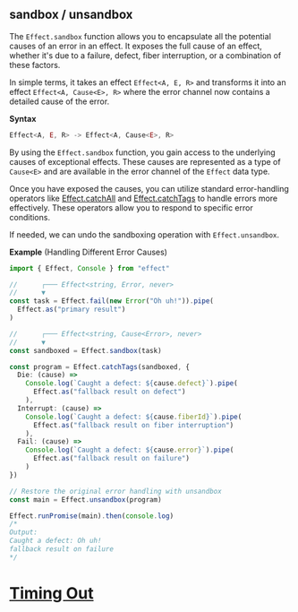 ## sandbox / unsandbox

The `Effect.sandbox` function allows you to encapsulate all the potential causes of an error in an effect. It exposes the full cause of an effect, whether it's due to a failure, defect, fiber interruption, or a combination of these factors.

In simple terms, it takes an effect `Effect<A, E, R>` and transforms it into an effect `Effect<A, Cause<E>, R>` where the error channel now contains a detailed cause of the error.

**Syntax**

```ts showLineNumbers=false
Effect<A, E, R> -> Effect<A, Cause<E>, R>
```

By using the `Effect.sandbox` function, you gain access to the underlying causes of exceptional effects. These causes are represented as a type of `Cause<E>` and are available in the error channel of the `Effect` data type.

Once you have exposed the causes, you can utilize standard error-handling operators like [Effect.catchAll](/docs/error-management/expected-errors/#catchall) and [Effect.catchTags](/docs/error-management/expected-errors/#catchtags) to handle errors more effectively. These operators allow you to respond to specific error conditions.

If needed, we can undo the sandboxing operation with `Effect.unsandbox`.

**Example** (Handling Different Error Causes)

```ts twoslash
import { Effect, Console } from "effect"

//      ┌─── Effect<string, Error, never>
//      ▼
const task = Effect.fail(new Error("Oh uh!")).pipe(
  Effect.as("primary result")
)

//      ┌─── Effect<string, Cause<Error>, never>
//      ▼
const sandboxed = Effect.sandbox(task)

const program = Effect.catchTags(sandboxed, {
  Die: (cause) =>
    Console.log(`Caught a defect: ${cause.defect}`).pipe(
      Effect.as("fallback result on defect")
    ),
  Interrupt: (cause) =>
    Console.log(`Caught a defect: ${cause.fiberId}`).pipe(
      Effect.as("fallback result on fiber interruption")
    ),
  Fail: (cause) =>
    Console.log(`Caught a defect: ${cause.error}`).pipe(
      Effect.as("fallback result on failure")
    )
})

// Restore the original error handling with unsandbox
const main = Effect.unsandbox(program)

Effect.runPromise(main).then(console.log)
/*
Output:
Caught a defect: Oh uh!
fallback result on failure
*/
```

# [Timing Out](https://effect.website/docs/error-management/timing-out/)
